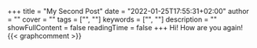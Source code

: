 +++
title = "My Second Post"
date = "2022-01-25T17:55:31+02:00"
author = ""
cover = ""
tags = ["", ""]
keywords = ["", ""]
description = ""
showFullContent = false
readingTime = false
+++
Hi! How are you again!
{{< graphcomment >}}
